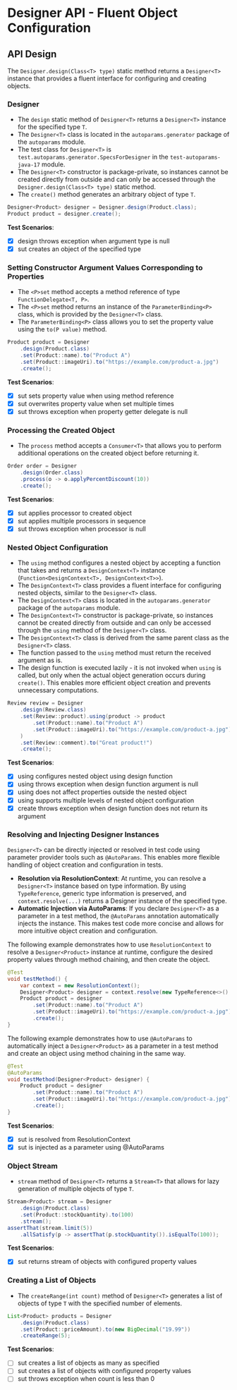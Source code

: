 # Designer API - Fluent Object Configuration

## API Design

The `Designer.design(Class<T> type)` static method returns a `Designer<T>` instance that provides a fluent interface for configuring and creating objects.

### Designer<T>

- The `design` static method of `Designer<T>` returns a `Designer<T>` instance for the specified type `T`.
- The `Designer<T>` class is located in the `autoparams.generator` package of the `autoparams` module.
- The test class for `Designer<T>` is `test.autoparams.generator.SpecsForDesigner` in the `test-autoparams-java-17` module.
- The `Designer<T>` constructor is package-private, so instances cannot be created directly from outside and can only be accessed through the `Designer.design(Class<T> type)` static method.
- The `create()` method generates an arbitrary object of type `T`.

```java
Designer<Product> designer = Designer.design(Product.class);
Product product = designer.create();
```

**Test Scenarios**:

- [x] design throws exception when argument type is null
- [x] sut creates an object of the specified type

### Setting Constructor Argument Values Corresponding to Properties

- The `<P>set` method accepts a method reference of type `FunctionDelegate<T, P>`.
- The `<P>set` method returns an instance of the `ParameterBinding<P>` class, which is provided by the `Designer<T>` class.
- The `ParameterBinding<P>` class allows you to set the property value using the `to(P value)` method.

```java
Product product = Designer
    .design(Product.class)
    .set(Product::name).to("Product A")
    .set(Product::imageUri).to("https://example.com/product-a.jpg")
    .create();
```

**Test Scenarios**:

- [x] sut sets property value when using method reference
- [x] sut overwrites property value when set multiple times
- [x] sut throws exception when property getter delegate is null

### Processing the Created Object

- The `process` method accepts a `Consumer<T>` that allows you to perform additional operations on the created object before returning it.

```java
Order order = Designer
    .design(Order.class)
    .process(o -> o.applyPercentDiscount(10))
    .create();
```

**Test Scenarios**:

- [x] sut applies processor to created object
- [x] sut applies multiple processors in sequence
- [x] sut throws exception when processor is null

### Nested Object Configuration

- The `using` method configures a nested object by accepting a function that takes and returns a `DesignContext<T>` instance (`Function<DesignContext<T>, DesignContext<T>>`).
- The `DesignContext<T>` class provides a fluent interface for configuring nested objects, similar to the `Designer<T>` class.
- The `DesignContext<T>` class is located in the `autoparams.generator` package of the `autoparams` module.
- The `DesignContext<T>` constructor is package-private, so instances cannot be created directly from outside and can only be accessed through the `using` method of the `Designer<T>` class.
- The `DesignContext<T>` class is derived from the same parent class as the `Designer<T>` class.
- The function passed to the `using` method must return the received argument as is.
- The design function is executed lazily - it is not invoked when `using` is called, but only when the actual object generation occurs during `create()`. This enables more efficient object creation and prevents unnecessary computations.

```java
Review review = Designer
    .design(Review.class)
    .set(Review::product).using(product -> product
        .set(Product::name).to("Product A")
        .set(Product::imageUri).to("https://example.com/product-a.jpg")
    )
    .set(Review::comment).to("Great product!")
    .create();
```

**Test Scenarios**:

- [x] using configures nested object using design function
- [x] using throws exception when design function argument is null
- [x] using does not affect properties outside the nested object
- [x] using supports multiple levels of nested object configuration
- [x] create throws exception when design function does not return its argument

### Resolving and Injecting Designer Instances

`Designer<T>` can be directly injected or resolved in test code using parameter provider tools such as `@AutoParams`. This enables more flexible handling of object creation and configuration in tests.

- **Resolution via ResolutionContext**: At runtime, you can resolve a `Designer<T>` instance based on type information. By using `TypeReference`, generic type information is preserved, and `context.resolve(...)` returns a Designer instance of the specified type.
- **Automatic Injection via AutoParams**: If you declare `Designer<T>` as a parameter in a test method, the `@AutoParams` annotation automatically injects the instance. This makes test code more concise and allows for more intuitive object creation and configuration.

The following example demonstrates how to use `ResolutionContext` to resolve a `Designer<Product>` instance at runtime, configure the desired property values through method chaining, and then create the object.

```java
@Test
void testMethod() {
    var context = new ResolutionContext();
    Designer<Product> designer = context.resolve(new TypeReference<>() { });
    Product product = designer
        .set(Product::name).to("Product A")
        .set(Product::imageUri).to("https://example.com/product-a.jpg")
        .create();
}
```

The following example demonstrates how to use `@AutoParams` to automatically inject a `Designer<Product>` as a parameter in a test method and create an object using method chaining in the same way.

```java
@Test
@AutoParams
void testMethod(Designer<Product> designer) {
    Product product = designer
        .set(Product::name).to("Product A")
        .set(Product::imageUri).to("https://example.com/product-a.jpg")
        .create();
}
```

**Test Scenarios**:

- [x] sut is resolved from ResolutionContext
- [x] sut is injected as a parameter using @AutoParams

### Object Stream

- `stream` method of `Designer<T>` returns a `Stream<T>` that allows for lazy generation of multiple objects of type `T`.

```java
Stream<Product> stream = Designer
    .design(Product.class)
    .set(Product::stockQuantity).to(100)
    .stream();
assertThat(stream.limit(5))
    .allSatisfy(p -> assertThat(p.stockQuantity()).isEqualTo(100));
```

**Test Scenarios**:

- [x] sut returns stream of objects with configured property values

### Creating a List of Objects

- The `createRange(int count)` method of `Designer<T>` generates a list of objects of type `T` with the specified number of elements.

```java
List<Product> products = Designer
    .design(Product.class)
    .set(Product::priceAmount).to(new BigDecimal("19.99"))
    .createRange(5);
```

**Test Scenarios**:

- [ ] sut creates a list of objects as many as specified
- [ ] sut creates a list of objects with configured property values
- [ ] sut throws exception when count is less than 0
